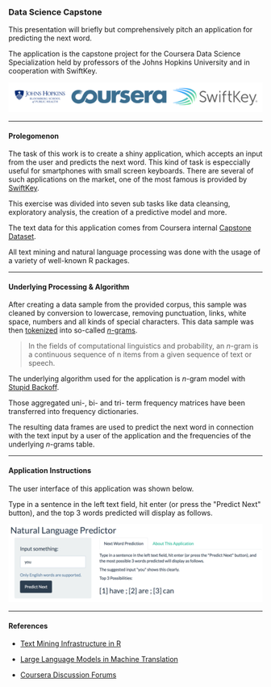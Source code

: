 ### Data Science Capstone

This presentation will briefly but comprehensively pitch an application for predicting the next word.

The application is the capstone project for the Coursera Data Science Specialization held by professors of the Johns Hopkins University and in cooperation with SwiftKey.

![Bloomberg, Coursera and SwiftKey Logos](logos.png)

******

#### Prolegomenon

The task of this work is to create a shiny application, which accepts an input from the user and predicts the next word. This kind of task is especcially useful for smartphones with small screen keyboards. There are several of such applications on the market, one of the most famous is provided by [SwiftKey](https://swiftkey.com "Click to check"). 

This exercise was divided into seven sub tasks like data cleansing, exploratory analysis, the creation of a predictive model and more.

The text data for this application comes from Coursera internal [Capstone Dataset](http://d396qusza40orc.cloudfront.net/dsscapstone/dataset/Coursera-SwiftKey.zip "Click to download"). 

All text mining and natural language processing was done with the usage of a variety of well-known R packages.

******

#### Underlying Processing & Algorithm

After creating a data sample from the provided corpus, this sample was cleaned by conversion to lowercase, removing punctuation, links, white space, numbers and all kinds of special characters. This data sample was then [tokenized](http://en.wikipedia.org/wiki/Tokenization_%28lexical_analysis%29) into so-called [*n*-grams](http://en.wikipedia.org/wiki/N-gram). 

> In the fields of computational linguistics and probability, an *n*-gram is a continuous sequence of n items from a given sequence of text or speech.

The underlying algorithm used for the application is *n*-gram model with [Stupid Backoff](http://www.cs.columbia.edu/~smaskey/CS6998-0412/supportmaterial/langmodel_mapreduce.pdf).

Those aggregated uni-, bi- and tri- term frequency matrices have been transferred into frequency dictionaries.

The resulting data frames are used to predict the next word in connection with the text input by a user of the application and the frequencies of the underlying *n*-grams table.

******

#### Application Instructions

The user interface of this application was shown below.

Type in a sentence in the left text field, hit enter (or press the "Predict Next" button), and the top 3 words predicted will display as follows.

![Application Screenshot](app_interface.png)

******

#### References

- [Text Mining Infrastructure in R](http://www.jstatsoft.org/article/view/v025i05)

- [Large Language Models in Machine Translation](http://www.cs.columbia.edu/~smaskey/CS6998-0412/supportmaterial/langmodel_mapreduce.pdf)

- [Coursera Discussion Forums](https://www.coursera.org/learn/data-science-project/discussions)
